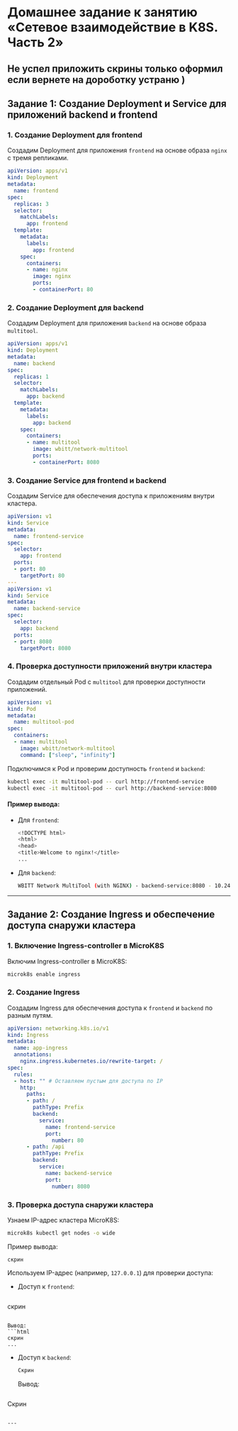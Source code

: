 # Домашнее задание к занятию «Сетевое взаимодействие в K8S. Часть 2»
Не успел приложить скрины только оформил если вернете на дороботку устраню )
---

## Задание 1: Создание Deployment и Service для приложений backend и frontend

### 1. Создание Deployment для frontend

Создадим Deployment для приложения `frontend` на основе образа `nginx` с тремя репликами.

```yaml
apiVersion: apps/v1
kind: Deployment
metadata:
  name: frontend
spec:
  replicas: 3
  selector:
    matchLabels:
      app: frontend
  template:
    metadata:
      labels:
        app: frontend
    spec:
      containers:
      - name: nginx
        image: nginx
        ports:
        - containerPort: 80
```

### 2. Создание Deployment для backend

Создадим Deployment для приложения `backend` на основе образа `multitool`.

```yaml
apiVersion: apps/v1
kind: Deployment
metadata:
  name: backend
spec:
  replicas: 1
  selector:
    matchLabels:
      app: backend
  template:
    metadata:
      labels:
        app: backend
    spec:
      containers:
      - name: multitool
        image: wbitt/network-multitool
        ports:
        - containerPort: 8080
```

### 3. Создание Service для frontend и backend

Создадим Service для обеспечения доступа к приложениям внутри кластера.

```yaml
apiVersion: v1
kind: Service
metadata:
  name: frontend-service
spec:
  selector:
    app: frontend
  ports:
  - port: 80
    targetPort: 80
---
apiVersion: v1
kind: Service
metadata:
  name: backend-service
spec:
  selector:
    app: backend
  ports:
  - port: 8080
    targetPort: 8080
```

### 4. Проверка доступности приложений внутри кластера

Создадим отдельный Pod с `multitool` для проверки доступности приложений.

```yaml
apiVersion: v1
kind: Pod
metadata:
  name: multitool-pod
spec:
  containers:
  - name: multitool
    image: wbitt/network-multitool
    command: ["sleep", "infinity"]
```

Подключимся к Pod и проверим доступность `frontend` и `backend`:

```bash
kubectl exec -it multitool-pod -- curl http://frontend-service
kubectl exec -it multitool-pod -- curl http://backend-service:8080
```

#### Пример вывода:

- Для `frontend`:
  ```bash
  <!DOCTYPE html>
  <html>
  <head>
  <title>Welcome to nginx!</title>
  ...
  ```

- Для `backend`:
  ```bash
  WBITT Network MultiTool (with NGINX) - backend-service:8080 - 10.244.0.5
  ```

---

## Задание 2: Создание Ingress и обеспечение доступа снаружи кластера

### 1. Включение Ingress-controller в MicroK8S

Включим Ingress-controller в MicroK8S:

```bash
microk8s enable ingress
```

### 2. Создание Ingress

Создадим Ingress для обеспечения доступа к `frontend` и `backend` по разным путям.

```yaml
apiVersion: networking.k8s.io/v1
kind: Ingress
metadata:
  name: app-ingress
  annotations:
    nginx.ingress.kubernetes.io/rewrite-target: /
spec:
  rules:
  - host: "" # Оставляем пустым для доступа по IP
    http:
      paths:
      - path: /
        pathType: Prefix
        backend:
          service:
            name: frontend-service
            port:
              number: 80
      - path: /api
        pathType: Prefix
        backend:
          service:
            name: backend-service
            port:
              number: 8080
```

### 3. Проверка доступа снаружи кластера

Узнаем IP-адрес кластера MicroK8S:

```bash
microk8s kubectl get nodes -o wide
```

Пример вывода:
```
скрин
```

Используем IP-адрес (например, `127.0.0.1`) для проверки доступа:

- Доступ к `frontend`:
  ```bash
 скрин
  ```

  Вывод:
  ```html
скрин
  ...
  ```

- Доступ к `backend`:
  ```bash
  Скрин
  ```

  Вывод:
  ```
Скрин
  ```

---

